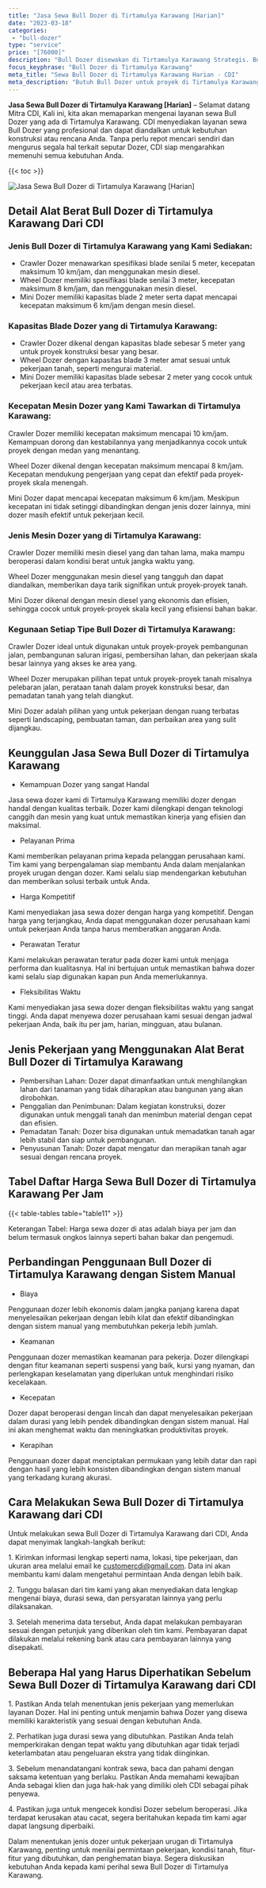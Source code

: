 ```yaml
---
title: "Jasa Sewa Bull Dozer di Tirtamulya Karawang [Harian]"
date: "2023-03-18"
categories:
 - "bull-dozer"
type: "service"
price: "[76000]"
description: "Bull Dozer disewakan di Tirtamulya Karawang Strategis. Bull Dozer ini menjadi solusi utama dalam proyek pembangunan sebagai peralatan konstruksi handal dan efisien. Dapatkan informasi lengkap dengan menghubungi kami."
focus_keyphrase: "Bull Dozer di Tirtamulya Karawang"
meta_title: "Sewa Bull Dozer di Tirtamulya Karawang Harian - CDI"
meta_description: "Butuh Bull Dozer untuk proyek di Tirtamulya Karawang? Layanan profesional kami siap melayani dengan penawaran terbaik. Dapatkan penawaran sekarang."
---
```


**Jasa Sewa Bull Dozer di Tirtamulya Karawang [Harian]** – Selamat datang Mitra CDI, Kali ini, kita akan memaparkan mengenai layanan sewa Bull Dozer yang ada di Tirtamulya Karawang. CDI menyediakan layanan sewa Bull Dozer yang profesional dan dapat diandalkan untuk kebutuhan konstruksi atau rencana Anda. Tanpa perlu repot mencari sendiri dan mengurus segala hal terkait seputar Dozer, CDI siap mengarahkan memenuhi semua kebutuhan Anda.

{{< toc >}}

![Jasa Sewa Bull Dozer di Tirtamulya Karawang [Harian]](/images/bull-dozer/bull-dozer-24.jpg)

## Detail Alat Berat Bull Dozer di Tirtamulya Karawang Dari CDI

### Jenis Bull Dozer di Tirtamulya Karawang yang Kami Sediakan:

*   Crawler Dozer menawarkan spesifikasi blade senilai 5 meter, kecepatan maksimum 10 km/jam, dan menggunakan mesin diesel.
*   Wheel Dozer memiliki spesifikasi blade senilai 3 meter, kecepatan maksimum 8 km/jam, dan menggunakan mesin diesel.
*   Mini Dozer memiliki kapasitas blade 2 meter serta dapat mencapai kecepatan maksimum 6 km/jam dengan mesin diesel.

### Kapasitas Blade Dozer yang di Tirtamulya Karawang:

*   Crawler Dozer dikenal dengan kapasitas blade sebesar 5 meter yang untuk proyek konstruksi besar yang besar.
*   Wheel Dozer dengan kapasitas blade 3 meter amat sesuai untuk pekerjaan tanah, seperti mengurai material.
*   Mini Dozer memiliki kapasitas blade sebesar 2 meter yang cocok untuk pekerjaan kecil atau area terbatas.

### Kecepatan Mesin Dozer yang Kami Tawarkan di Tirtamulya Karawang:

Crawler Dozer memiliki kecepatan maksimum mencapai 10 km/jam. Kemampuan dorong dan kestabilannya yang menjadikannya cocok untuk proyek dengan medan yang menantang.

Wheel Dozer dikenal dengan kecepatan maksimum mencapai 8 km/jam. Kecepatan mendukung pengerjaan yang cepat dan efektif pada proyek-proyek skala menengah.

Mini Dozer dapat mencapai kecepatan maksimum 6 km/jam. Meskipun kecepatan ini tidak setinggi dibandingkan dengan jenis dozer lainnya, mini dozer masih efektif untuk pekerjaan kecil.

### Jenis Mesin Dozer yang di Tirtamulya Karawang:

Crawler Dozer memiliki mesin diesel yang dan tahan lama, maka mampu beroperasi dalam kondisi berat untuk jangka waktu yang.

Wheel Dozer menggunakan mesin diesel yang tangguh dan dapat diandalkan, memberikan daya tarik signifikan untuk proyek-proyek tanah.

Mini Dozer dikenal dengan mesin diesel yang ekonomis dan efisien, sehingga cocok untuk proyek-proyek skala kecil yang efisiensi bahan bakar.

### Kegunaan Setiap Tipe Bull Dozer di Tirtamulya Karawang:

Crawler Dozer ideal untuk digunakan untuk proyek-proyek pembangunan jalan, pembangunan saluran irigasi, pembersihan lahan, dan pekerjaan skala besar lainnya yang akses ke area yang.

Wheel Dozer merupakan pilihan tepat untuk proyek-proyek tanah misalnya pelebaran jalan, perataan tanah dalam proyek konstruksi besar, dan pemadatan tanah yang telah diangkut.

Mini Dozer adalah pilihan yang untuk pekerjaan dengan ruang terbatas seperti landscaping, pembuatan taman, dan perbaikan area yang sulit dijangkau.

## Keunggulan Jasa Sewa Bull Dozer di Tirtamulya Karawang

*   Kemampuan Dozer yang sangat Handal

Jasa sewa dozer kami di Tirtamulya Karawang memiliki dozer dengan handal dengan kualitas terbaik. Dozer kami dilengkapi dengan teknologi canggih dan mesin yang kuat untuk memastikan kinerja yang efisien dan maksimal.
*   Pelayanan Prima

Kami memberikan pelayanan prima kepada pelanggan perusahaan kami. Tim kami yang berpengalaman siap membantu Anda dalam menjalankan proyek urugan dengan dozer. Kami selalu siap mendengarkan kebutuhan dan memberikan solusi terbaik untuk Anda.
*   Harga Kompetitif

Kami menyediakan jasa sewa dozer dengan harga yang kompetitif. Dengan harga yang terjangkau, Anda dapat menggunakan dozer perusahaan kami untuk pekerjaan Anda tanpa harus memberatkan anggaran Anda.
*   Perawatan Teratur

Kami melakukan perawatan teratur pada dozer kami untuk menjaga performa dan kualitasnya. Hal ini bertujuan untuk memastikan bahwa dozer kami selalu siap digunakan kapan pun Anda memerlukannya.
*   Fleksibilitas Waktu

Kami menyediakan jasa sewa dozer dengan fleksibilitas waktu yang sangat tinggi. Anda dapat menyewa dozer perusahaan kami sesuai dengan jadwal pekerjaan Anda, baik itu per jam, harian, mingguan, atau bulanan.

## Jenis Pekerjaan yang Menggunakan Alat Berat Bull Dozer di Tirtamulya Karawang

*   Pembersihan Lahan: Dozer dapat dimanfaatkan untuk menghilangkan lahan dari tanaman yang tidak diharapkan atau bangunan yang akan dirobohkan.
*   Penggalian dan Penimbunan: Dalam kegiatan konstruksi, dozer digunakan untuk menggali tanah dan menimbun material dengan cepat dan efisien.
*   Pemadatan Tanah: Dozer bisa digunakan untuk memadatkan tanah agar lebih stabil dan siap untuk pembangunan.
*   Penyusunan Tanah: Dozer dapat mengatur dan merapikan tanah agar sesuai dengan rencana proyek.

## Tabel Daftar Harga Sewa Bull Dozer di Tirtamulya Karawang Per Jam

{{< table-tables table="table11" >}}

Keterangan Tabel: Harga sewa dozer di atas adalah biaya per jam dan belum termasuk ongkos lainnya seperti bahan bakar dan pengemudi.

## Perbandingan Penggunaan Bull Dozer di Tirtamulya Karawang dengan Sistem Manual

*   Biaya

Penggunaan dozer lebih ekonomis dalam jangka panjang karena dapat menyelesaikan pekerjaan dengan lebih kilat dan efektif dibandingkan dengan sistem manual yang membutuhkan pekerja lebih jumlah.
*   Keamanan

Penggunaan dozer memastikan keamanan para pekerja. Dozer dilengkapi dengan fitur keamanan seperti suspensi yang baik, kursi yang nyaman, dan perlengkapan keselamatan yang diperlukan untuk menghindari risiko kecelakaan.
*   Kecepatan

Dozer dapat beroperasi dengan lincah dan dapat menyelesaikan pekerjaan dalam durasi yang lebih pendek dibandingkan dengan sistem manual. Hal ini akan menghemat waktu dan meningkatkan produktivitas proyek.
*   Kerapihan

Penggunaan dozer dapat menciptakan permukaan yang lebih datar dan rapi dengan hasil yang lebih konsisten dibandingkan dengan sistem manual yang terkadang kurang akurasi.

## Cara Melakukan Sewa Bull Dozer di Tirtamulya Karawang dari CDI

Untuk melakukan sewa Bull Dozer di Tirtamulya Karawang dari CDI, Anda dapat menyimak langkah-langkah berikut:

1\.  Kirimkan informasi lengkap seperti nama, lokasi, tipe pekerjaan, dan ukuran area melalui email ke customercdi@gmail.com. Data ini akan membantu kami dalam mengetahui permintaan Anda dengan lebih baik.

2\.  Tunggu balasan dari tim kami yang akan menyediakan data lengkap mengenai biaya, durasi sewa, dan persyaratan lainnya yang perlu dilaksanakan.

3\.  Setelah menerima data tersebut, Anda dapat melakukan pembayaran sesuai dengan petunjuk yang diberikan oleh tim kami. Pembayaran dapat dilakukan melalui rekening bank atau cara pembayaran lainnya yang disepakati.

## Beberapa Hal yang Harus Diperhatikan Sebelum Sewa Bull Dozer di Tirtamulya Karawang dari CDI

1\.  Pastikan Anda telah menentukan jenis pekerjaan yang memerlukan layanan Dozer. Hal ini penting untuk menjamin bahwa Dozer yang disewa memiliki karakteristik yang sesuai dengan kebutuhan Anda.

2\.  Perhatikan juga durasi sewa yang dibutuhkan. Pastikan Anda telah memperkirakan dengan tepat waktu yang dibutuhkan agar tidak terjadi keterlambatan atau pengeluaran ekstra yang tidak diinginkan.

3\.  Sebelum menandatangani kontrak sewa, baca dan pahami dengan saksama ketentuan yang berlaku. Pastikan Anda memahami kewajiban Anda sebagai klien dan juga hak-hak yang dimiliki oleh CDI sebagai pihak penyewa.

4\.  Pastikan juga untuk mengecek kondisi Dozer sebelum beroperasi. Jika terdapat kerusakan atau cacat, segera beritahukan kepada tim kami agar dapat langsung diperbaiki.

Dalam menentukan jenis dozer untuk pekerjaan urugan di Tirtamulya Karawang, penting untuk menilai permintaan pekerjaan, kondisi tanah, fitur-fitur yang dibutuhkan, dan penghematan biaya. Segera diskusikan kebutuhan Anda kepada kami perihal sewa Bull Dozer di Tirtamulya Karawang.